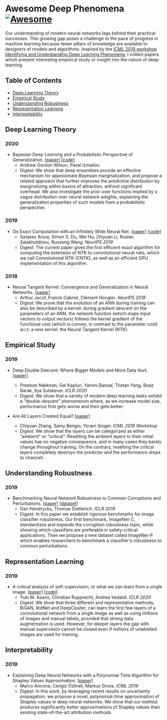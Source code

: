 # Awesome Deep Phenomena [![Awesome](https://cdn.rawgit.com/sindresorhus/awesome/d7305f38d29fed78fa85652e3a63e154dd8e8829/media/badge.svg)](https://github.com/sindresorhus/awesome)
Our understanding of modern neural networks lags behind their practical successes. This growing gap poses a challenge to the pace of progress in machine learning because fewer pillars of knowledge are available to designers of models and algorithms. Inspired by the [ICML 2019 workshop Identifying and Understanding Deep Learning Phenomena](http://deep-phenomena.org/), I collect papers which present interesting empirical study or insight into the nature of deep learning.

## Table of Contents
- [Deep Learning Theory](#deep-learning-theory)
- [Empirical Study](#empirical-study)
- [Understanding Robustness](#understanding-robustness)
- [Representation Learning](#representation-learning)
- [Interpretability](#interpretability)

## Deep Learning Theory

### 2020
- Bayesian Deep Learning and a Probabilistic Perspective of Generalization.
  [[paper]](https://arxiv.org/abs/2002.08791)
  [[code]](https://github.com/izmailovpavel/understandingbdl)
  - Andrew Gordon Wilson, Pavel Izmailov.
  - Digest: We show that deep ensembles provide an effective mechanism for approximate Bayesian marginalization, and propose a related approach that further improves the predictive distribution by marginalizing within basins of attraction, without significant overhead. We also investigate the prior over functions implied by a vague distribution over neural network weights, explaining the generalization properties of such models from a probabilistic perspective.

### 2019
- On Exact Computation with an Infinitely Wide Neural Net.
  [[paper]](https://arxiv.org/abs/1904.11955)
  [[code]](https://github.com/ruosongwang/cntk)
  - Sanjeev Arora, Simon S. Du, Wei Hu, Zhiyuan Li, Ruslan Salakhutdinov, Ruosong Wang. *NeurIPS 2019*
  - Digest: The current paper gives the first efficient exact algorithm for computing the extension of NTK to convolutional neural nets, which we call Convolutional NTK (CNTK), as well as an efficient GPU implementation of this algorithm.

### 2018
- Neural Tangent Kernel: Convergence and Generalization in Neural Networks.
  [[paper]](https://arxiv.org/abs/1806.07572)
  - Arthur Jacot, Franck Gabriel, Clément Hongler. *NeurIPS 2018*
  - Digest: We prove that the evolution of an ANN during training can also be described by a kernel: during gradient descent on the parameters of an ANN, the network function (which maps input vectors to output vectors) follows the kernel gradient of the functional cost (which is convex, in contrast to the parameter cost) w.r.t. a new kernel: the Neural Tangent Kernel (NTK).

## Empirical Study

### 2019
- Deep Double Descent: Where Bigger Models and More Data Hurt.
  [[paper]](https://arxiv.org/abs/1912.02292)  
  - Preetum Nakkiran, Gal Kaplun, Yamini Bansal, Tristan Yang, Boaz Barak, Ilya Sutskever. *ICLR 2020*
  - Digest: We show that a variety of modern deep learning tasks exhibit a "double-descent" phenomenon where, as we increase model size, performance first gets worse and then gets better.

- Are All Layers Created Equal?
  [[paper]](https://arxiv.org/abs/1902.01996)  
  - Chiyuan Zhang, Samy Bengio, Yoram Singer. *ICML 2019 Workshop*
  - Digest: We show that the layers can be categorized as either "ambient" or "critical". Resetting the ambient layers to their initial values has no negative consequence, and in many cases they barely change throughout training. On the contrary, resetting the critical layers completely destroys the predictor and the performance drops to chanceh. 


## Understanding Robustness

### 2019
- Benchmarking Neural Network Robustness to Common Corruptions and Perturbations.
  [[paper]](https://arxiv.org/abs/1903.12261)
  [[dataset]](https://github.com/hendrycks/robustness)
  - Dan Hendrycks, Thomas Dietterich. *ICLR 2019*
  - Digest: In this paper we establish rigorous benchmarks for image classifier robustness. Our first benchmark, ImageNet-C, standardizes and expands the corruption robustness topic, while showing which classifiers are preferable in safety-critical applications. Then we propose a new dataset called ImageNet-P which enables researchers to benchmark a classifier's robustness to common perturbations. 

## Representation Learning

### 2019
- A critical analysis of self-supervision, or what we can learn from a single image.
  [[paper]](https://arxiv.org/abs/1904.13132)
  [[code]](https://github.com/yukimasano/linear-probes)
  - Yuki M. Asano, Christian Rupprecht, Andrea Vedaldi. *ICLR 2020*
  - Digest: We show that three different and representative methods, BiGAN, RotNet and DeepCluster, can learn the first few layers of a convolutional network from a single image as well as using millions of images and manual labels, provided that strong data augmentation is used. However, for deeper layers the gap with manual supervision cannot be closed even if millions of unlabelled images are used for training.



## Interpretability

### 2019
- Explaining Deep Neural Networks with a Polynomial Time Algorithm for Shapley Values Approximation.
  [[paper]](https://arxiv.org/abs/1903.10992)
  - Marco Ancona, Cengiz Öztireli, Markus Gross. *ICML 2019*
  - Digest: In this work, by leveraging recent results on uncertainty propagation, we propose a novel, polynomial-time approximation of Shapley values in deep neural networks. We show that our method produces significantly better approximations of Shapley values than existing state-of-the-art attribution methods.

